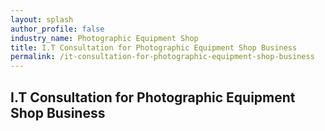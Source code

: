 ```yaml
---
layout: splash 
author_profile: false 
industry_name: Photographic Equipment Shop
title: I.T Consultation for Photographic Equipment Shop Business
permalink: /it-consultation-for-photographic-equipment-shop-business
---
```


## I.T Consultation for Photographic Equipment Shop Business
